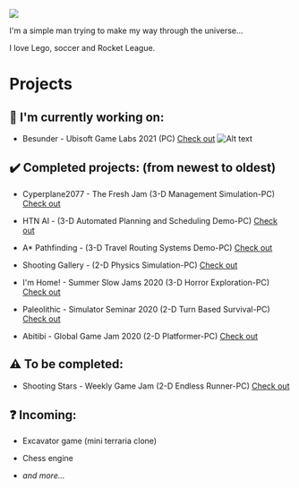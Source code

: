 ![](https://media.giphy.com/media/Nx0rz3jtxtEre/giphy.gif)

I'm a simple man trying to make my way through the universe...

I love Lego, soccer and Rocket League.

# Projects

## :construction: **I'm currently working on:**

+ Besunder - Ubisoft Game Labs 2021 (PC) [Check out](https://github.com/UGL-McGill-2021/lionheart) 
![Alt text](https://media.giphy.com/media/eERph4t50WIW0KGoqB/giphy.gif)

## :heavy_check_mark: **Completed projects:** (from newest to oldest)

+ Cyperplane2077 - The Fresh Jam (3-D Management Simulation-PC) [Check out](https://github.com/Seibaah/The-Fresh-Game-Jam-2021)

+ HTN AI - (3-D Automated Planning and Scheduling Demo-PC) [Check out](https://github.com/Seibaah/HTN-AI-Demo)

+ A* Pathfinding - (3-D Travel Routing Systems Demo-PC) [Check out](https://github.com/Seibaah/Pathfinding-Demo)

+ Shooting Gallery - (2-D Physics Simulation-PC) [Check out](https://github.com/Seibaah/Cannon-Shooting-Range)

+ I'm Home! - Summer Slow Jams 2020 (3-D Horror Exploration-PC) [Check out](https://github.com/Seibaah/Summer-Slow-Jams-August-2020)

+ Paleolithic - Simulator Seminar 2020 (2-D Turn Based Survival-PC) [Check out](https://github.com/Seibaah/SimulatorGame)

+ Abitibi - Global Game Jam 2020 (2-D Platformer-PC) [Check out](https://github.com/Seibaah/GGJ_MTL2020)

## :warning: **To be completed:**
 
+ Shooting Stars - Weekly Game Jam (2-D Endless Runner-PC) [Check out](https://github.com/Seibaah/Weekly-Game-Jam-Shooting-stars)

## :question: **Incoming:**

+ Excavator game (mini terraria clone)

+ Chess engine

+ *and more...*
 



  

